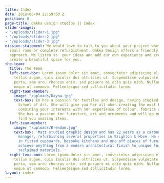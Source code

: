 ```yaml
---
title: Index
date: 2018-06-04 22:59:00 Z
position: 0
page-title: Oakka design studios || Index
slider-images:
- "/uploads/slider-1.jpg"
- "/uploads/slider-2.jpg"
- "/uploads/slider-3.jpg"
mission-statement: We would love to talk to you about your project whether it be a
  small room or complete refurbishment. Oakka Design offers a friendly, down to earth
  approach. We listen to  your ideas and add our own experience and creativity to
  create a beautiful space for you.
the-team:
  title: The Team
  left-text-box: Lorem ipsum dolor sit amet, consectetur adipiscing elit. Nam dignissim
    tellus augue, quis iaculis dui ultricies ut. Suspendisse vulputate, neque et commodo
    porta, sem arcu rhoncus enim, sed posuere mi odio quis nibh. Nullam posuere mattis
    neque ut commodo. Pellentesque sed sollicitudin lorem.
  right-team-member:
    image: "/uploads/Dayna.jpg"
    text-box: Em has a passion for textiles and design, having studied at Chelsea
      School of Art. She will give you her all when creating the most beautiful space,
      combining your interests with her experience of colour, fabrics and design.
      She has a passion for furniture, art and ornaments and will go out her way to
      find you amazing items.
  left-team-member:
    image: "/uploads/Brendan.jpg"
    text-box: 'Matt studied graphic design and has 22 years as a carpenter and project
      manager, refurbishing several properties in Brighton & Hove. He specialises
      in fitted cupboards, bespoke kitchens and one off pieces of furniture. He can
      achieve anything from a modern architectural finish to unique furniture from
      reclaimed materials. '
  right-text-box: Lorem ipsum dolor sit amet, consectetur adipiscing elit. Nam dignissim
    tellus augue, quis iaculis dui ultricies ut. Suspendisse vulputate, neque et commodo
    porta, sem arcu rhoncus enim, sed posuere mi odio quis nibh. Nullam posuere mattis
    neque ut commodo. Pellentesque sed sollicitudin lorem.
layout: index
---
```



